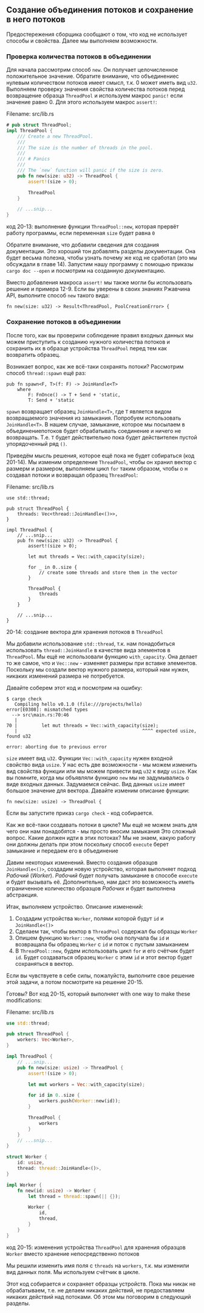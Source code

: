 ## Создание объединения потоков и сохранение в него потоков

Предостережения сборщика сообщают о том, что код не использует способы и свойства.
Далее мы выполняем возможности.

### Проверка количества потоков в объединении

Для начала рассмотрим способ `new`. Он получает целочисленное положительное значение.
Обратите внимание, что объединениес нулевым количеством потоков имеет смысл, т.к. 0 может
иметь вид `u32`. Выполняем проверку значения свойства количества потоков перед
возвращение образца `ThreadPool` и используем макрос `panic!` если значение равно
0. Для этого используем макрос `assert!`:

<span class="filename">Filename: src/lib.rs</span>

```rust
# pub struct ThreadPool;
impl ThreadPool {
    /// Create a new ThreadPool.
    ///
    /// The size is the number of threads in the pool.
    ///
    /// # Panics
    ///
    /// The `new` function will panic if the size is zero.
    pub fn new(size: u32) -> ThreadPool {
        assert!(size > 0);

        ThreadPool
    }

    // ...snip...
}
```

<span class="caption">код 20-13: выполнение функции `ThreadPool::new`, которая прервёт
работу программы, если переменная `size` будет равна `0`</span>

Обратите внимание, что добавили сведения для создания документации. Это хороший
тон добавлять разделы документации. Она будет весьма полезна, чтобы узнать почему
же код не сработал (это мы обсуждали в главе 14). Запустим нашу программу с помощью
приказы `cargo doc --open` и посмотрим на созданную документацию.

Вместо добавления макроса `assert!` мы также могли бы использовать решение и примера
12-9. Если вы уверены в своих знаниях Ржавчина API, выполните способ `new` такого вида:

```rust,ignore
fn new(size: u32) -> Result<ThreadPool, PoolCreationError> {
```

### Сохранение потоков в объединении

После того, как вы проверили соблюдение правил входных данных мы можем приступить к
созданию нужного количества потоков и сохранить их в образце устройства `ThreadPool`
перед тем как возвратить образец.

Возникает вопрос, как же всё-таки сохранять потоки? Рассмотрим способ `thread::spawn`
ещё раз:

```rust,ignore
pub fn spawn<F, T>(f: F) -> JoinHandle<T>
    where
        F: FnOnce() -> T + Send + 'static,
        T: Send + 'static
```

`spawn` возвращает образец `JoinHandle<T>`, где `T` является видом возвращаемого
значения из замыкания. Попробуем использовать `JoinHandle<T>`.  В нашем случае,
замыкание, которое мы посылаем в объединениепотоков будет обрабатывать соединение и ничего
не возвращать. Т.е. `T` будет действительно пока будет действителен пустой упорядоченный ряд
`()`.

Приведём мысль решения, которое ещё пока не будет собираться (код 201-14).
Мы изменим определение `ThreadPool`, чтобы он хранил вектор с размерм и размером,
выполняем цикл `for` таким образом, чтобы о н создавал потоки и возвращал образец
`ThreadPool`:

<span class="filename">Filename: src/lib.rs</span>

```rust,ignore
use std::thread;

pub struct ThreadPool {
    threads: Vec<thread::JoinHandle<()>>,
}

impl ThreadPool {
    // ...snip...
    pub fn new(size: u32) -> ThreadPool {
        assert!(size > 0);

        let mut threads = Vec::with_capacity(size);

        for _ in 0..size {
            // create some threads and store them in the vector
        }

        ThreadPool {
            threads
        }
    }

    // ...snip...
}
```

<span class="caption"> 20-14: создание вектора для хранения потоков в `ThreadPool`</span>

Мы добавили использование `std::thread`, т.к. нам понадобиться использовать
`thread::JoinHandle` в качестве вида элементов в `ThreadPool`. Мы ещё не использовали
функцию `with_capacity`. Она делает то же самое, что и `Vec::new` - изменяет размеры
при вставке элементов. Поскольку мы создали вектор нужного размера, который нам
нужен, никаких изменений размера не потребуется.

Давайте соберем этот код и посмотрим на ошибку:

```text
$ cargo check
   Compiling hello v0.1.0 (file:///projects/hello)
error[E0308]: mismatched types
  --> src\main.rs:70:46
   |
70 |         let mut threads = Vec::with_capacity(size);
   |                                              ^^^^ expected usize, found u32

error: aborting due to previous error
```
`size` имеет вид `u32`. Функции `Vec::with_capacity` нужен входной свойство вида
`usize`. У нас есть две возможности - мы можем изменить вид свойства функции или мы можем
привести вид `u32` к виду `usize`. Как вы помните, когда мы объявляли функцию `new`
мы не задумывались о виде входных данных. Задумаемся сейчас. Вид данных `usize`
имеет большое значение для вектора. Давайте изменим описание функции:

```rust,ignore
fn new(size: usize) -> ThreadPool {
```

Если вы запустите приказ `cargo check` - код собирается.

Как же всё-таки создавать потоки в цикле? Мы ещё не можем знать для чего они нам
понадобятся - мы просто вносим замыкания Это сложный вопрос. Какие
должен идти в этих потоках? Мы не знаем, какую работу они должны делать при этом
поскольку способ `execute` берет замыкание и передаем его в объединение

Давим некоторых изменений. Вместо создания образцов  `JoinHandle<()>`,
создадим новую устройство, которая выполняет подход *Рабочий* (*Worker*). *Рабочий*
будет получать замыкание в способе `execute` и будет вызывать её. Дополнительно,
нам даст это возможность иметь ограниченное количество образцов *Рабочих* и
будет выполнена абстракция.

Итак, выполняем устройство. Описание изменений:

1. Создадим устройства `Worker`, полями которой будут `id` и `JoinHandle<()>`
2. Сделаем так, чтобы вектор в `ThreadPool` содержал бы образцы `Worker`
3. Опишем функцию `Worker::new`, чтобы она получала бы `id` и возвращала бы
   образец `Worker` с `id` и поток с пустым замыканием
4. В `ThreadPool::new`, будем использовать цикл `for` и его счётчик будет `id`.
   Будет создаваться образец `Worker` с этим `id` и этот вектор будет сохраняться в
   вектор.

Если вы чувствуете в себе силы, пожалуйста, выполните свое решение этой задачи,
а потом посмотрите на решение 20-15.

Готовы? Вот код 20-15, который выполняет  with one way to make these modifications:

<span class="filename">Filename: src/lib.rs</span>

```rust
use std::thread;

pub struct ThreadPool {
    workers: Vec<Worker>,
}

impl ThreadPool {
    // ...snip...
    pub fn new(size: usize) -> ThreadPool {
        assert!(size > 0);

        let mut workers = Vec::with_capacity(size);

        for id in 0..size {
            workers.push(Worker::new(id));
        }

        ThreadPool {
            workers
        }
    }
    // ...snip...
}

struct Worker {
    id: usize,
    thread: thread::JoinHandle<()>,
}

impl Worker {
    fn new(id: usize) -> Worker {
        let thread = thread::spawn(|| {});

        Worker {
            id,
            thread,
        }
    }
}
```

<span class="caption">код 20-15: изменения устройства `ThreadPool` для хранения
образцов `Worker` вместо хранение непосредственно потоков</span>

Мы решили изменить имя поля с `threads` на `workers`, т.к. мы изменили вид данных
поля. Мы используем счётчик в цикле.

Этот код собирается и сохраняет образцы устройств. Пока мы никак не обрабатываем,
т.е. не делаем никаких действий, не предоставляем никаких действий над потоками.
Об этом мы поговорим в следующий разделы.
